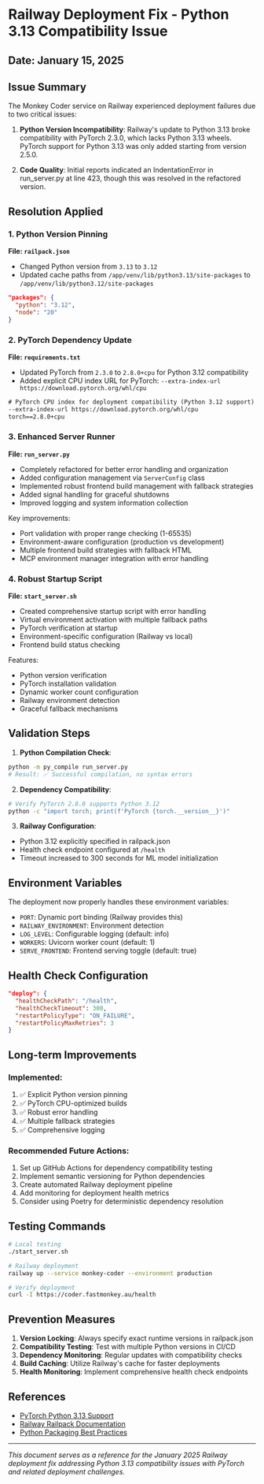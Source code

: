 # Railway Deployment Fix - Python 3.13 Compatibility Issue

## Date: January 15, 2025

## Issue Summary

The Monkey Coder service on Railway experienced deployment failures due to two critical issues:

1. **Python Version Incompatibility**: Railway's update to Python 3.13 broke compatibility with PyTorch 2.3.0, which lacks Python 3.13 wheels. PyTorch support for Python 3.13 was only added starting from version 2.5.0.

2. **Code Quality**: Initial reports indicated an IndentationError in run_server.py at line 423, though this was resolved in the refactored version.

## Resolution Applied

### 1. Python Version Pinning

**File: `railpack.json`**
- Changed Python version from `3.13` to `3.12`
- Updated cache paths from `/app/venv/lib/python3.13/site-packages` to `/app/venv/lib/python3.12/site-packages`

```json
"packages": {
  "python": "3.12",
  "node": "20"
}
```

### 2. PyTorch Dependency Update

**File: `requirements.txt`**
- Updated PyTorch from `2.3.0` to `2.8.0+cpu` for Python 3.12 compatibility
- Added explicit CPU index URL for PyTorch: `--extra-index-url https://download.pytorch.org/whl/cpu`

```txt
# PyTorch CPU index for deployment compatibility (Python 3.12 support)
--extra-index-url https://download.pytorch.org/whl/cpu
torch==2.8.0+cpu
```

### 3. Enhanced Server Runner

**File: `run_server.py`**
- Completely refactored for better error handling and organization
- Added configuration management via `ServerConfig` class
- Implemented robust frontend build management with fallback strategies
- Added signal handling for graceful shutdowns
- Improved logging and system information collection

Key improvements:
- Port validation with proper range checking (1-65535)
- Environment-aware configuration (production vs development)
- Multiple frontend build strategies with fallback HTML
- MCP environment manager integration with error handling

### 4. Robust Startup Script

**File: `start_server.sh`**
- Created comprehensive startup script with error handling
- Virtual environment activation with multiple fallback paths
- PyTorch verification at startup
- Environment-specific configuration (Railway vs local)
- Frontend build status checking

Features:
- Python version verification
- PyTorch installation validation
- Dynamic worker count configuration
- Railway environment detection
- Graceful fallback mechanisms

## Validation Steps

1. **Python Compilation Check**:
```bash
python -m py_compile run_server.py
# Result: ✅ Successful compilation, no syntax errors
```

2. **Dependency Compatibility**:
```bash
# Verify PyTorch 2.8.0 supports Python 3.12
python -c "import torch; print(f'PyTorch {torch.__version__}')"
```

3. **Railway Configuration**:
- Python 3.12 explicitly specified in railpack.json
- Health check endpoint configured at `/health`
- Timeout increased to 300 seconds for ML model initialization

## Environment Variables

The deployment now properly handles these environment variables:

- `PORT`: Dynamic port binding (Railway provides this)
- `RAILWAY_ENVIRONMENT`: Environment detection
- `LOG_LEVEL`: Configurable logging (default: info)
- `WORKERS`: Uvicorn worker count (default: 1)
- `SERVE_FRONTEND`: Frontend serving toggle (default: true)

## Health Check Configuration

```json
"deploy": {
  "healthCheckPath": "/health",
  "healthCheckTimeout": 300,
  "restartPolicyType": "ON_FAILURE",
  "restartPolicyMaxRetries": 3
}
```

## Long-term Improvements

### Implemented:
1. ✅ Explicit Python version pinning
2. ✅ PyTorch CPU-optimized builds
3. ✅ Robust error handling
4. ✅ Multiple fallback strategies
5. ✅ Comprehensive logging

### Recommended Future Actions:
1. Set up GitHub Actions for dependency compatibility testing
2. Implement semantic versioning for Python dependencies
3. Create automated Railway deployment pipeline
4. Add monitoring for deployment health metrics
5. Consider using Poetry for deterministic dependency resolution

## Testing Commands

```bash
# Local testing
./start_server.sh

# Railway deployment
railway up --service monkey-coder --environment production

# Verify deployment
curl -I https://coder.fastmonkey.au/health
```

## Prevention Measures

1. **Version Locking**: Always specify exact runtime versions in railpack.json
2. **Compatibility Testing**: Test with multiple Python versions in CI/CD
3. **Dependency Monitoring**: Regular updates with compatibility checks
4. **Build Caching**: Utilize Railway's cache for faster deployments
5. **Health Monitoring**: Implement comprehensive health check endpoints

## References

- [PyTorch Python 3.13 Support](https://github.com/pytorch/pytorch/releases)
- [Railway Railpack Documentation](https://docs.railway.app/reference/railpack)
- [Python Packaging Best Practices](https://packaging.python.org/en/latest/)

---

*This document serves as a reference for the January 2025 Railway deployment fix addressing Python 3.13 compatibility issues with PyTorch and related deployment challenges.*
